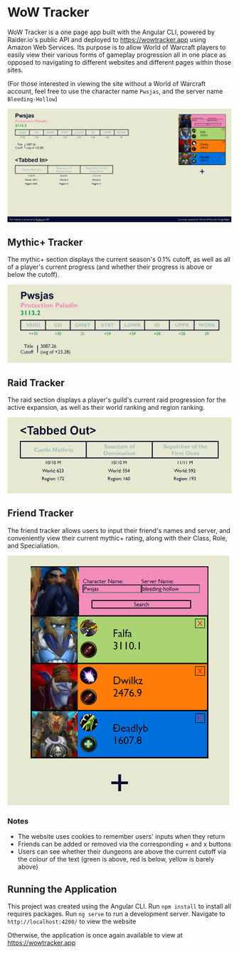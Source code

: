 # WoW Tracker
WoW Tracker is a one page app built with the Angular CLI, powered by Raider.io's public API and deployed to https://wowtracker.app using Amazon Web Services.  Its purpose is to allow World of Warcraft players to easily view their various forms of gameplay progression all in one place as opposed to navigating to different websites and different pages within those sites.

(For those interested in viewing the site without a World of Warcraft account, feel free to use the character name `Pwsjas`, and the server name `Bleeding-Hollow`)

![image of the entire website](https://github.com/Pwsjas/angular-sandbox/blob/development/app/docs/site.png?raw=true)

## Mythic+ Tracker

The mythic+ section displays the current season's 0.1% cutoff, as well as all of a player's current progress (and whether their progress is above or below the cutoff).

![image of mythic+ progress](https://github.com/Pwsjas/angular-sandbox/blob/development/app/docs/dungeons.png?raw=true)

## Raid Tracker

The raid section displays a player's guild's current raid progression for the active expansion, as well as their world ranking and region ranking.

![image of raid progress](https://github.com/Pwsjas/angular-sandbox/blob/development/app/docs/raids.png?raw=true)

## Friend Tracker

The friend tracker allows users to input their friend's names and server, and conveniently view their current mythic+ rating, along with their Class, Role, and Specialiation.

![image of friends list](https://github.com/Pwsjas/angular-sandbox/blob/development/app/docs/friends.png?raw=true)

### Notes

- The website uses cookies to remember users' inputs when they return
- Friends can be added or removed via the corresponding + and x buttons
- Users can see whether their dungeons are above the current cutoff via the colour of the text (green is above, red is below, yellow is barely above)

## Running the Application

This project was created using the Angular CLI.
Run `npm install` to install all requires packages.
Run `ng serve` to run a development server. Navigate to `http://localhost:4200/` to view the website

Otherwise, the application is once again available to view at https://wowtracker.app
